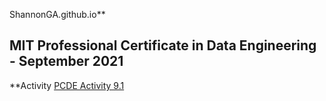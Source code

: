  ShannonGA.github.io**
## MIT Professional Certificate in Data Engineering - September 2021

**Activity 
<a href="https://github.com/ShannonGA/PCDE-Activity-9.1">PCDE Activity 9.1</a>
